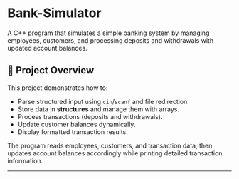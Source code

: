 # Bank-Simulator
A C++ program that simulates a simple banking system by managing employees, customers, and processing deposits and withdrawals with updated account balances.



## 📖 Project Overview  
This project demonstrates how to:  
- Parse structured input using `cin`/`scanf` and file redirection.  
- Store data in **structures** and manage them with arrays.  
- Process transactions (deposits and withdrawals).  
- Update customer balances dynamically.  
- Display formatted transaction results.  

The program reads employees, customers, and transaction data, then updates account balances accordingly while printing detailed transaction information.  

---

